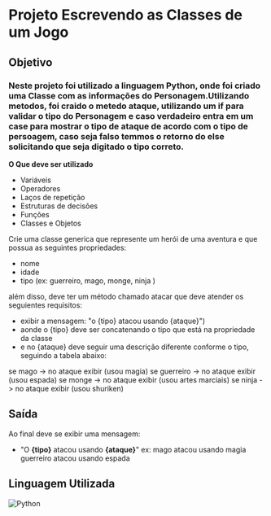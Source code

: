 <h1>
    <span> Projeto Escrevendo as Classes de um Jogo</span>
</h1>

## Objetivo

### Neste projeto foi utilizado a linguagem Python, onde foi criado uma Classe com as informações do Personagem.Utilizando metodos, foi craido o metedo ataque, utilizando um if para validar o tipo do Personagem e caso verdadeiro entra em um case para mostrar o tipo de ataque de acordo com o tipo de persoagem, caso seja falso temmos o retorno do else solicitando que seja digitado o tipo correto.

**O Que deve ser utilizado**

- Variáveis
- Operadores
- Laços de repetição
- Estruturas de decisões
- Funções
- Classes e Objetos

Crie uma classe generica que represente um herói de uma aventura e que possua as seguintes propriedades:

- nome
- idade
- tipo (ex: guerreiro, mago, monge, ninja )

além disso, deve ter um método chamado atacar que deve atender os seguientes requisitos:

- exibir a mensagem: "o {tipo} atacou usando {ataque}")
- aonde o {tipo} deve ser concatenando o tipo que está na propriedade da classe
- e no {ataque} deve seguir uma descrição diferente conforme o tipo, seguindo a tabela abaixo:

se mago -> no ataque exibir (usou magia)
se guerreiro -> no ataque exibir (usou espada)
se monge -> no ataque exibir (usou artes marciais)
se ninja -> no ataque exibir (usou shuriken)

## Saída

Ao final deve se exibir uma mensagem:

- "O **{tipo}** atacou usando **{ataque}**"
  ex: mago atacou usando magia
  guerreiro atacou usando espada

## Linguagem Utilizada
![Python](https://img.shields.io/badge/Python-000?style=for-the-badge&logo=python)